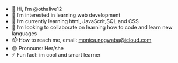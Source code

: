 - 👋 Hi, I’m @othalive12
- 👀 I’m interested in learning web development
- 🌱 I’m currently learning html, JavaScrit,SQL and CSS
- 💞️ I’m looking to collaborate on learning how to code and learn new languages
- 📫 How to reach me, email: monica.nogwaba@icloud.com
- 😄 Pronouns: Her/she
- ⚡ Fun fact: im cool and smart learner

<!---
othalive12/othalive12 is a ✨ special ✨ repository because its `README.md` (this file) appears on your GitHub profile.
You can click the Preview link to take a look at your changes.
--->
